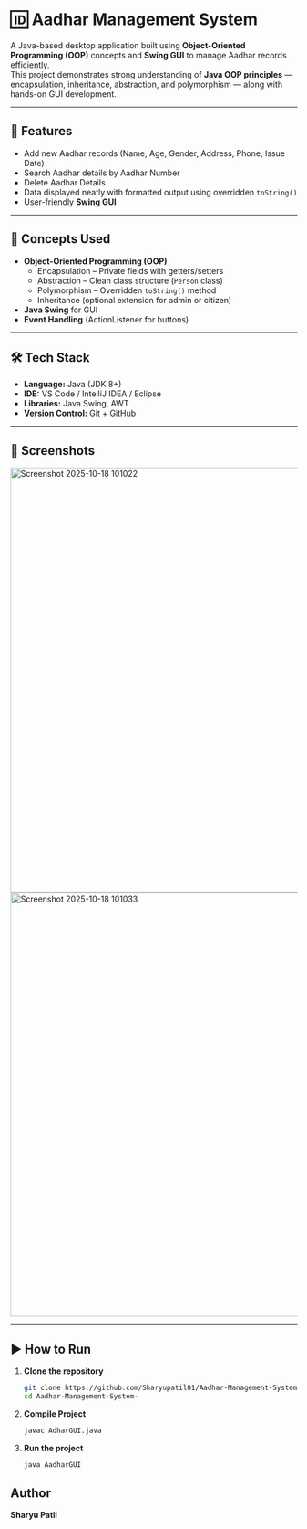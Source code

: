 

# 🆔 Aadhar Management System

A Java-based desktop application built using **Object-Oriented Programming (OOP)** concepts and **Swing GUI** to manage Aadhar records efficiently.  
This project demonstrates strong understanding of **Java OOP principles** — encapsulation, inheritance, abstraction, and polymorphism — along with hands-on GUI development.

---

## 🚀 Features

-  Add new Aadhar records (Name, Age, Gender, Address, Phone, Issue Date)
-  Search Aadhar details by Aadhar Number
-  Delete Aadhar Details 
-  Data displayed neatly with formatted output using overridden `toString()`
-  User-friendly **Swing GUI**

---

## 🧠 Concepts Used

- **Object-Oriented Programming (OOP)**
  - Encapsulation – Private fields with getters/setters  
  - Abstraction – Clean class structure (`Person` class)
  - Polymorphism – Overridden `toString()` method  
  - Inheritance (optional extension for admin or citizen)
- **Java Swing** for GUI
- **Event Handling** (ActionListener for buttons)

---

## 🛠️ Tech Stack

- **Language:** Java (JDK 8+)
- **IDE:** VS Code / IntelliJ IDEA / Eclipse
- **Libraries:** Java Swing, AWT
- **Version Control:** Git + GitHub

---

## 🧩 Screenshots 
<img width="749" height="745" alt="Screenshot 2025-10-18 101022" src="https://github.com/user-attachments/assets/f2516e00-3164-4584-a593-3a71c0a7e7bd" />
<img width="744" height="742" alt="Screenshot 2025-10-18 101033" src="https://github.com/user-attachments/assets/f4d22b86-c737-4e87-8ad6-476b872536a6" />


---

## ▶️ How to Run

1. **Clone the repository**
   ```bash
   git clone https://github.com/Sharyupatil01/Aadhar-Management-System-.git
   cd Aadhar-Management-System-
2. **Compile Project**
   ```bash
   javac AdharGUI.java
3. **Run the project**
   ```bash
   java AadharGUI
   
**Author**
---
**Sharyu Patil**

